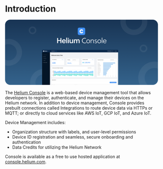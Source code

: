 # Introduction

![](../.gitbook/assets/gergerg.png)

The [Helium Console](http://console.helium.com/) is a web-based device management tool that allows developers to register, authenticate, and manage their devices on the Helium network. In addition to device management, Console provides prebuilt connections called Integrations to route device data via HTTPs or MQTT; or directly to cloud services like AWS IoT, GCP IoT, and Azure IoT.

Device Management includes:

* Organization structure with labels, and user-level permissions
* Device ID registration and seamless, secure onboarding and authentication
* Data Credits for utilizing the Helium Network

Console is available as a free to use hosted application at [console.helium.com](https://console.helium.com).

